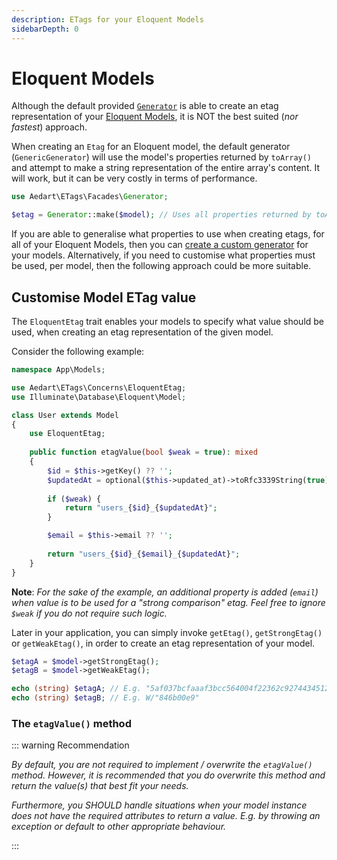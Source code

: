 ```yaml
---
description: ETags for your Eloquent Models
sidebarDepth: 0
---
```


# Eloquent Models

Although the default provided [`Generator`](generators/README.md) is able to create an etag representation of your [Eloquent Models](https://laravel.com/docs/10.x/eloquent),
it is NOT the best suited (_nor fastest_) approach.

When creating an `Etag` for an Eloquent model, the default generator (`GenericGenerator`) will use the model's properties returned by `toArray()` and attempt to make a string representation of the entire array's content.
It will work, but it can be very costly in terms of performance.

```php
use Aedart\ETags\Facades\Generator;

$etag = Generator::make($model); // Uses all properties returned by toArray()
```

If you are able to generalise what properties to use when creating etags, for all of your Eloquent Models, then you can [create a custom generator](generators/custom.md) for your models.
Alternatively, if you need to customise what properties must be used, per model, then the following approach could be more suitable.

## Customise Model ETag value

The `EloquentEtag` trait enables your models to specify what value should be used, when creating an etag representation of the given model.

Consider the following example:

```php
namespace App\Models;

use Aedart\ETags\Concerns\EloquentEtag;
use Illuminate\Database\Eloquent\Model;

class User extends Model
{
    use EloquentEtag;
    
    public function etagValue(bool $weak = true): mixed
    {
        $id = $this->getKey() ?? '';
        $updatedAt = optional($this->updated_at)->toRfc3339String(true) ?? '';
    
        if ($weak) {
            return "users_{$id}_{$updatedAt}";
        }

        $email = $this->email ?? '';
    
        return "users_{$id}_{$email}_{$updatedAt}";
    }    
}
```

**Note**: _For the sake of the example, an additional property is added (`email`) when value is to be used for a "strong comparison" etag. Feel free to ignore `$weak` if you do not require such logic._

Later in your application, you can simply invoke `getEtag()`, `getStrongEtag()` or `getWeakEtag()`, in order to create an etag representation of your model.

```php
$etagA = $model->getStrongEtag();
$etagB = $model->getWeakEtag();

echo (string) $etagA; // E.g. "5af037bcfaaaf3bcc564004f22362c9274434512"
echo (string) $etagB; // E.g. W/"846b00e9"
```

### The `etagValue()` method

::: warning Recommendation

_By default, you are not required to implement / overwrite the `etagValue()` method._
_However, it is recommended that you do overwrite this method and return the value(s) that best fit your needs._

_Furthermore, you SHOULD handle situations when your model instance does not have the required attributes to return a value. E.g. by throwing an exception or default to other appropriate behaviour._

:::
 
